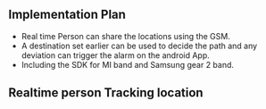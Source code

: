 ## Implementation Plan

- Real time Person can share the locations using the GSM.
- A destination set earlier can be used to decide the path and any deviation can trigger the alarm on the android App.
- Including the SDK for MI band and Samsung gear 2 band.


## Realtime person Tracking location

